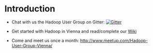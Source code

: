 # Introduction

* Chat with us the Hadoop User Group on Gitter:
[![Gitter](https://badges.gitter.im/hadoop-user-group-vienna/introduction.svg)](https://gitter.im/hadoop-user-group-vienna/introduction?utm_source=badge&utm_medium=badge&utm_campaign=pr-badge)

* Get started with Hadoop in Vienna and read/complete our [Wiki](https://github.com/hadoop-user-group-vienna/introduction/wiki)

* Come and meet us once a month: http://www.meetup.com/Hadoop-User-Group-Vienna/
